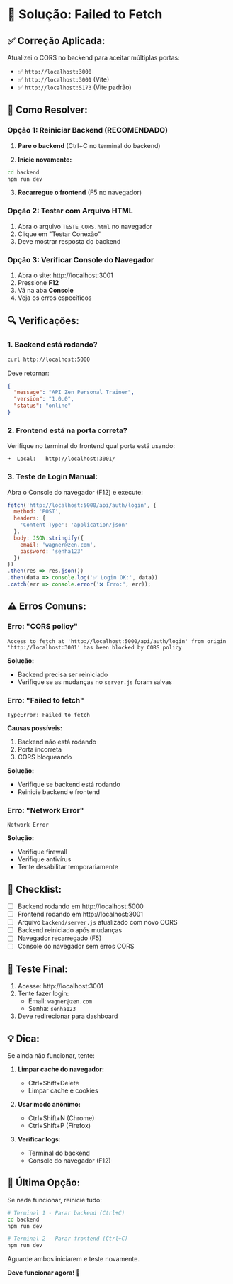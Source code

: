 # 🔧 Solução: Failed to Fetch

## ✅ Correção Aplicada:

Atualizei o CORS no backend para aceitar múltiplas portas:
- ✅ `http://localhost:3000`
- ✅ `http://localhost:3001` (Vite)
- ✅ `http://localhost:5173` (Vite padrão)

## 🚀 Como Resolver:

### **Opção 1: Reiniciar Backend (RECOMENDADO)**

1. **Pare o backend** (Ctrl+C no terminal do backend)

2. **Inicie novamente:**
```bash
cd backend
npm run dev
```

3. **Recarregue o frontend** (F5 no navegador)

### **Opção 2: Testar com Arquivo HTML**

1. Abra o arquivo `TESTE_CORS.html` no navegador
2. Clique em "Testar Conexão"
3. Deve mostrar resposta do backend

### **Opção 3: Verificar Console do Navegador**

1. Abra o site: http://localhost:3001
2. Pressione **F12**
3. Vá na aba **Console**
4. Veja os erros específicos

## 🔍 Verificações:

### **1. Backend está rodando?**
```bash
curl http://localhost:5000
```

Deve retornar:
```json
{
  "message": "API Zen Personal Trainer",
  "version": "1.0.0",
  "status": "online"
}
```

### **2. Frontend está na porta correta?**
Verifique no terminal do frontend qual porta está usando:
```
➜  Local:   http://localhost:3001/
```

### **3. Teste de Login Manual:**

Abra o Console do navegador (F12) e execute:

```javascript
fetch('http://localhost:5000/api/auth/login', {
  method: 'POST',
  headers: {
    'Content-Type': 'application/json'
  },
  body: JSON.stringify({
    email: 'wagner@zen.com',
    password: 'senha123'
  })
})
.then(res => res.json())
.then(data => console.log('✅ Login OK:', data))
.catch(err => console.error('❌ Erro:', err));
```

## ⚠️ Erros Comuns:

### **Erro: "CORS policy"**
```
Access to fetch at 'http://localhost:5000/api/auth/login' from origin 
'http://localhost:3001' has been blocked by CORS policy
```

**Solução:**
- Backend precisa ser reiniciado
- Verifique se as mudanças no `server.js` foram salvas

### **Erro: "Failed to fetch"**
```
TypeError: Failed to fetch
```

**Causas possíveis:**
1. Backend não está rodando
2. Porta incorreta
3. CORS bloqueando

**Solução:**
- Verifique se backend está rodando
- Reinicie backend e frontend

### **Erro: "Network Error"**
```
Network Error
```

**Solução:**
- Verifique firewall
- Verifique antivírus
- Tente desabilitar temporariamente

## 📝 Checklist:

- [ ] Backend rodando em http://localhost:5000
- [ ] Frontend rodando em http://localhost:3001
- [ ] Arquivo `backend/server.js` atualizado com novo CORS
- [ ] Backend reiniciado após mudanças
- [ ] Navegador recarregado (F5)
- [ ] Console do navegador sem erros CORS

## 🎯 Teste Final:

1. Acesse: http://localhost:3001
2. Tente fazer login:
   - Email: `wagner@zen.com`
   - Senha: `senha123`
3. Deve redirecionar para dashboard

## 💡 Dica:

Se ainda não funcionar, tente:

1. **Limpar cache do navegador:**
   - Ctrl+Shift+Delete
   - Limpar cache e cookies

2. **Usar modo anônimo:**
   - Ctrl+Shift+N (Chrome)
   - Ctrl+Shift+P (Firefox)

3. **Verificar logs:**
   - Terminal do backend
   - Console do navegador (F12)

## 🔄 Última Opção:

Se nada funcionar, reinicie tudo:

```bash
# Terminal 1 - Parar backend (Ctrl+C)
cd backend
npm run dev

# Terminal 2 - Parar frontend (Ctrl+C)
npm run dev
```

Aguarde ambos iniciarem e teste novamente.

**Deve funcionar agora! 🚀**
